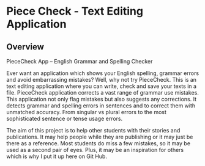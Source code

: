 # Piece Check - Text Editing Application
## Overview

PieceCheck App – English Grammar and Spelling Checker

Ever want an application which shows your English spelling, grammar errors and avoid embarrassing mistakes? Well, why not try PieceCheck. This is an text editing application where you can write, check and save your texts in a file. PieceCheck application corrects a vast range of grammar use mistakes. This application not only flag mistakes but also suggests any corrections. It detects grammar and spelling errors in sentences and to correct them with unmatched accuracy. From singular vs plural errors to the most sophisticated sentence or tense usage errors.

The aim of this project is to help other students with their stories and publications. It may help people while they are publishing or it may just be there as a reference. Most students do miss a few mistakes, so it may be used as a second pair of eyes. Plus, it may be an inspiration for others which is why I put it up here on Git Hub.
